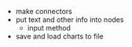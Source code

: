 - make connectors
- put text and other info into nodes
    - input method
 - save and load charts to file